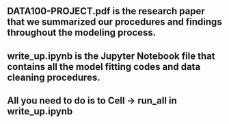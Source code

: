 ## DATA100-PROJECT.pdf is the research paper that we summarized our procedures and findings throughout the modeling process. 
## write_up.ipynb is the Jupyter Notebook file that contains all the model fitting codes and data cleaning procedures. 

## All you need to do is to Cell -> run_all in write_up.ipynb
